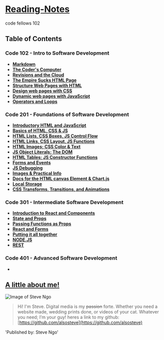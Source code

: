 # [Reading-Notes](https://alsosteve.github.io/reading-notes/)
code fellows 102

## Table of Contents

### Code 102 - Intro to Software Development

* [**Markdown**](code102/markdown.md)
* [**The Coder's Computer**](code102/thecoderscomputer.md)
* [**Revisions and the Cloud**](code102/revisionsandthecloud.md)
* [**The Empire Sucks HTML Page**](https://alsosteve.github.io/empire_sucks/)
* [**Structure Web Pages with HTML**](code102/structurewebpages.md)
* [**Design web pages with CSS**](code102/designwithcss.md)
* [**Dynamic web pages with JavaScript**](code102/dynamicjavascript.md)
* [**Operators and Loops**](code102/opsandloops.md)

### Code 201 - Foundations of Software Development


*  [**Introductory HTML and JavaScript**](code201/class-01.md)
*  [**Basics of HTML, CSS & JS**](code201/class-02.md)
*  [**HTML Lists, CSS Boxes, JS Control Flow**](code201/class-03.md)
*  [**HTML Links, CSS Layout, JS Functions**](code201/class-04.md)
*  [**HTML Images; CSS Color & Text**](code201/class-05.md)
*  [**JS Object Literals; The DOM**](code201/class-06.md)
*  [**HTML Tables; JS Constructor Functions**](code201/class-07.md)
*  [**Forms and Events**](code201/class-09.md)
*  [**JS Debugging**](code201/class-10.md)
*  [**Images & Practical Info**](code201/class-11.md)
*  [**Docs for the HTML canvas Element & Chart.js**](code201/class-12.md)
*  [**Local Storage**](code201/class-13.md)
*  [**CSS Transforms, Transitions, and Animations**](code201/class-14.md)

### Code 301 - Intermediate Software Development


*  [**Introduction to React and Components**](code301/class-01.md)
*  [**State and Props**](code301/class-02.md)
*  [**Passing Functions as Props**](code301/class-03.md)
*  [**React and Forms**](code301/class-04.md)
*  [**Putting it all together**](code301/class-05.md)
*  [**NODE.JS**](code301/class-06.md)
*  [**REST**](code301/class-07.md)

### Code 401 - Advanced Software Development


*


## <ins> A little about me! </ins>

![Image of Steve Ngo](https://avatars.githubusercontent.com/u/87996914?v=4)

> Hi! I'm Steve. Digital media is my ~~passion~~ forte. Whether you need a website made, wedding prints done, or videos of your cat. Whatever you need;
I’m your guy! heres a link to my github: [https://github.com/alsosteve](https://github.com/alsosteve)


'Published by: Steve Ngo'
